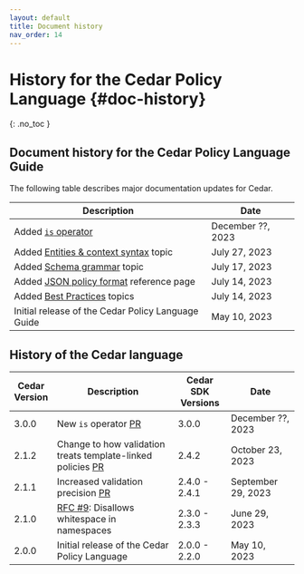 ```yaml
---
layout: default
title: Document history
nav_order: 14
---
```


# History for the Cedar Policy Language {#doc-history}
{: .no_toc }

## Document history for the Cedar Policy Language Guide 
The following table describes major documentation updates for Cedar.

| Description | Date |
| --- | --- |
| Added [`is` operator](../auth/syntax-operators.html) | December ??, 2023 |
| Added [Entities & context syntax](../auth/entities-syntax.html) topic | July 27, 2023 |
| Added [Schema grammar](../schema/schema-grammar.html) topic | July 17, 2023 |
| Added [JSON policy format](../policies/json-format.html) reference page | July 14, 2023 |
| Added [Best Practices](../overview/best-practices.html) topics | July 14, 2023 |
| Initial release of the Cedar Policy Language Guide | May 10, 2023 | 


## History of the Cedar language

| Cedar<br/>Version | Description | Cedar SDK<br/>Versions | Date | 
| --- |--- |--- | --- |
| 3.0.0 | New `is` operator [PR](https://github.com/cedar-policy/cedar/pull/396) | 3.0.0 | December ??, 2023 |
| 2.1.2 | Change to how validation treats template-linked policies [PR](https://github.com/cedar-policy/cedar/pull/371) | 2.4.2 | October 23, 2023 |
| 2.1.1 | Increased validation precision [PR](https://github.com/cedar-policy/cedar/pull/117) | 2.4.0 - 2.4.1 | September 29, 2023 |
| 2.1.0 | [RFC #9](https://github.com/cedar-policy/rfcs/blob/main/text/0009-disallow-whitespace-in-entityuid.md): Disallows whitespace in namespaces | 2.3.0 - 2.3.3 | June 29, 2023 |
| 2.0.0 | Initial release of the Cedar Policy Language | 2.0.0 - 2.2.0 | May 10, 2023 |



